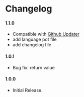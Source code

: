 # Changelog

#### 1.1.0
* Compatible with [Github Updater](https://github.com/afragen/github-updater)
* add language pot file
* add changelog file

#### 1.0.1
* Bug fix: return value

#### 1.0.0
* Initial Release.